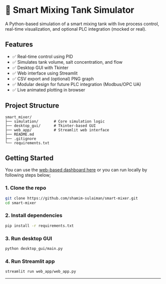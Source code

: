 
# 🧪 Smart Mixing Tank Simulator

A Python-based simulation of a smart mixing tank with live process control, real-time visualization, and optional PLC integration (mocked or real).

## Features

- ✅ Real-time control using PID
- ✅ Simulates tank volume, salt concentration, and flow
- ✅ Desktop GUI with Tkinter
- ✅ Web interface using Streamlit
- ✅ CSV export and (optional) PNG graph
- ✅ Modular design for future PLC integration (Modbus/OPC UA)
- ✅ Live animated plotting in browser

## Project Structure

```
smart_mixer/
├── simulation/       # Core simulation logic
├── desktop_gui/      # Tkinter-based GUI
├── web_app/          # Streamlit web interface
├── README.md
├── .gitignore
└── requirements.txt
```

## Getting Started

You can use the [web-based dashboard here](https://smart-mixer.streamlit.app/)
or you can run locally by following steps below;

### 1. Clone the repo

```bash
git clone https://github.com/shamim-sulaiman/smart-mixer.git
cd smart-mixer
```

### 2. Install dependencies

```bash
pip install -r requirements.txt
```

### 3. Run desktop GUI

```bash
python desktop_gui/main.py
```

### 4. Run Streamlit app

```bash
streamlit run web_app/web_app.py
```

---
